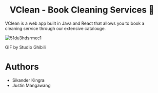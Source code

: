<h1 align="center">VClean - Book Cleaning Services 🧹</h1>

VClean is a web app built in Java and React that allows you to book a cleaning service through our extensive catalouge. 

![51du3hdsrmec1](https://github.com/user-attachments/assets/29714f00-78d4-4010-9c7a-6b2f32f2e299)

GIF by Studio Ghibili



<h1>Authors</h1>

- Sikander Kingra
- Justin Mangawang
